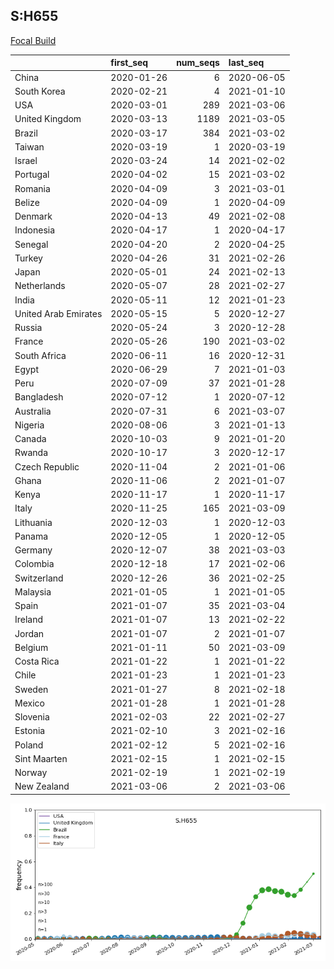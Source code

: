 

## S:H655
[Focal Build](https://nextstrain.org/groups/neherlab/ncov/S.H655?c=gt-S_655)

|                      | first_seq   |   num_seqs | last_seq   |
|:---------------------|:------------|-----------:|:-----------|
| China                | 2020-01-26  |          6 | 2020-06-05 |
| South Korea          | 2020-02-21  |          4 | 2021-01-10 |
| USA                  | 2020-03-01  |        289 | 2021-03-06 |
| United Kingdom       | 2020-03-13  |       1189 | 2021-03-05 |
| Brazil               | 2020-03-17  |        384 | 2021-03-02 |
| Taiwan               | 2020-03-19  |          1 | 2020-03-19 |
| Israel               | 2020-03-24  |         14 | 2021-02-02 |
| Portugal             | 2020-04-02  |         15 | 2021-03-02 |
| Romania              | 2020-04-09  |          3 | 2021-03-01 |
| Belize               | 2020-04-09  |          1 | 2020-04-09 |
| Denmark              | 2020-04-13  |         49 | 2021-02-08 |
| Indonesia            | 2020-04-17  |          1 | 2020-04-17 |
| Senegal              | 2020-04-20  |          2 | 2020-04-25 |
| Turkey               | 2020-04-26  |         31 | 2021-02-26 |
| Japan                | 2020-05-01  |         24 | 2021-02-13 |
| Netherlands          | 2020-05-07  |         28 | 2021-02-27 |
| India                | 2020-05-11  |         12 | 2021-01-23 |
| United Arab Emirates | 2020-05-15  |          5 | 2020-12-27 |
| Russia               | 2020-05-24  |          3 | 2020-12-28 |
| France               | 2020-05-26  |        190 | 2021-03-02 |
| South Africa         | 2020-06-11  |         16 | 2020-12-31 |
| Egypt                | 2020-06-29  |          7 | 2021-01-03 |
| Peru                 | 2020-07-09  |         37 | 2021-01-28 |
| Bangladesh           | 2020-07-12  |          1 | 2020-07-12 |
| Australia            | 2020-07-31  |          6 | 2021-03-07 |
| Nigeria              | 2020-08-06  |          3 | 2021-01-13 |
| Canada               | 2020-10-03  |          9 | 2021-01-20 |
| Rwanda               | 2020-10-17  |          3 | 2020-12-17 |
| Czech Republic       | 2020-11-04  |          2 | 2021-01-06 |
| Ghana                | 2020-11-06  |          2 | 2021-01-07 |
| Kenya                | 2020-11-17  |          1 | 2020-11-17 |
| Italy                | 2020-11-25  |        165 | 2021-03-09 |
| Lithuania            | 2020-12-03  |          1 | 2020-12-03 |
| Panama               | 2020-12-05  |          1 | 2020-12-05 |
| Germany              | 2020-12-07  |         38 | 2021-03-03 |
| Colombia             | 2020-12-18  |         17 | 2021-02-06 |
| Switzerland          | 2020-12-26  |         36 | 2021-02-25 |
| Malaysia             | 2021-01-05  |          1 | 2021-01-05 |
| Spain                | 2021-01-07  |         35 | 2021-03-04 |
| Ireland              | 2021-01-07  |         13 | 2021-02-22 |
| Jordan               | 2021-01-07  |          2 | 2021-01-07 |
| Belgium              | 2021-01-11  |         50 | 2021-03-09 |
| Costa Rica           | 2021-01-22  |          1 | 2021-01-22 |
| Chile                | 2021-01-23  |          1 | 2021-01-23 |
| Sweden               | 2021-01-27  |          8 | 2021-02-18 |
| Mexico               | 2021-01-28  |          1 | 2021-01-28 |
| Slovenia             | 2021-02-03  |         22 | 2021-02-27 |
| Estonia              | 2021-02-10  |          3 | 2021-02-16 |
| Poland               | 2021-02-12  |          5 | 2021-02-16 |
| Sint Maarten         | 2021-02-15  |          1 | 2021-02-15 |
| Norway               | 2021-02-19  |          1 | 2021-02-19 |
| New Zealand          | 2021-03-06  |          2 | 2021-03-06 |

![Overall trends S.H655](/overall_trends_figures/overall_trends_S.H655.png)